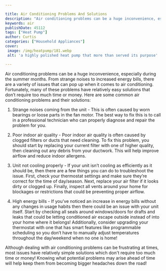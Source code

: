 ```yaml
---

title: Air Conditioning Problems And Solutions
description: "Air conditioning problems can be a huge inconvenience, especially during the summer months. From strange noises to increased energ...you wont regret reading on"
keywords: air
publishDate: 45112
tags: ["Heat Pump"]
author: Curtis
categories: ["Household Appliances"]
cover: 
 image: /img/heatpump/181.webp
 alt: 'a highly polished heat pump that more than served its purpose'

---
```


Air conditioning problems can be a huge inconvenience, especially during the summer months. From strange noises to increased energy bills, there are a variety of issues that can pop up when it comes to air conditioning. Fortunately, many of these problems have relatively easy solutions that don’t require too much time or money. Here are some common air conditioning problems and their solutions:

1) Strange noises coming from the unit - This is often caused by worn bearings or loose parts in the fan motor. The best way to fix this is to call in a professional technician who can properly diagnose and repair the problem for you. 

2) Poor indoor air quality - Poor indoor air quality is often caused by clogged filters or ducts that need cleaning. To fix this problem, you should start by replacing your current filter with one of higher quality, then cleaning out any debris from your ductwork. This will help improve airflow and reduce indoor allergens. 

3) Unit not cooling properly - If your unit isn’t cooling as efficiently as it should be, then there are a few things you can do to troubleshoot the issue. First, check your thermostat settings and make sure they’re correct for the time of day/season. Next, replace your air filter if it looks dirty or clogged up. Finally, inspect all vents around your home for blockages or restrictions that could be preventing proper airflow. 

4) High energy bills - If you’ve noticed an increase in energy bills without any changes in usage habits then there could be an issue with your unit itself. Start by checking all seals around windows/doors for drafts and leaks that could be letting conditioned air escape outside instead of into your home where it belongs! Additionally, consider upgrading your thermostat with one that has smart features like programmable scheduling so you don’t have to manually adjust temperatures throughout the day/weekend when no one is home! 

Although dealing with air conditioning problems can be frustrating at times, most issues have relatively simple solutions which don't require too much time or money! Knowing what potential problems may arise ahead of time will help keep them from becoming bigger headaches down the road!
